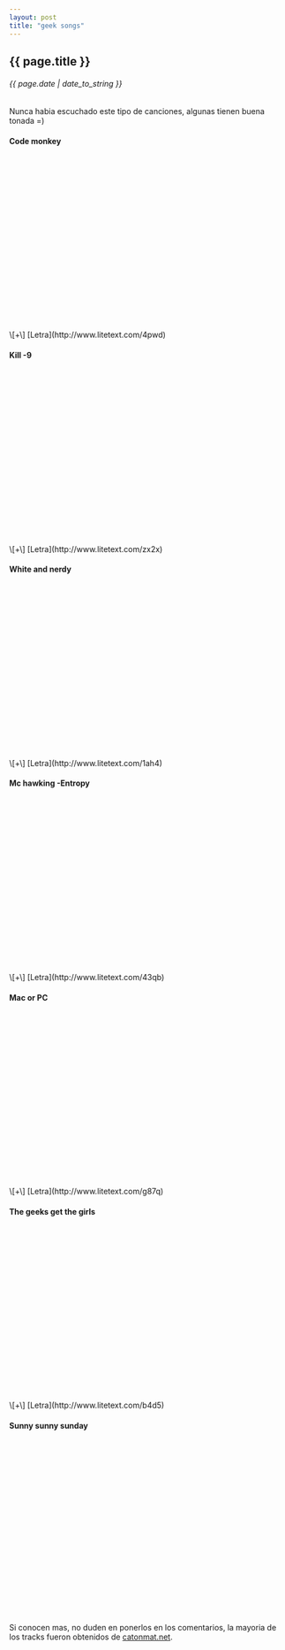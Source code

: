 ```yaml
---
layout: post
title: "geek songs"
---
```


## {{ page.title }}
###### {{ page.date | date_to_string }}

Nunca habia escuchado este tipo de canciones, algunas tienen buena tonada =)

#### Code monkey
<div style="text-align:center;">
<object width="420" height="315"><param name="movie" value="http://www.youtube.com/v/5W_wd9Qf0IE?hl=en_US&amp;version=3"></param><param name="allowFullScreen" value="true"></param><param name="allowscriptaccess" value="always"></param><embed src="http://www.youtube.com/v/5W_wd9Qf0IE?hl=en_US&amp;version=3" type="application/x-shockwave-flash" width="420" height="315" allowscriptaccess="always" allowfullscreen="true"></embed></object>
</div>
\[+\] [Letra](http://www.litetext.com/4pwd)

####  Kill -9
<div style="text-align:center;">
<object width="420" height="315"><param name="movie" value="http://www.youtube.com/v/Fow7iUaKrq4?hl=en_US&amp;version=3"></param><param name="allowFullScreen" value="true"></param><param name="allowscriptaccess" value="always"></param><embed src="http://www.youtube.com/v/Fow7iUaKrq4?hl=en_US&amp;version=3" type="application/x-shockwave-flash" width="420" height="315" allowscriptaccess="always" allowfullscreen="true"></embed></object>
</div>
\[+\] [Letra](http://www.litetext.com/zx2x)

#### White and nerdy
<div style="text-align:center;">
<object width="420" height="315"><param name="movie" value="http://www.youtube.com/v/Nh9mVsBKwYs?hl=en_US&amp;version=3"></param><param name="allowFullScreen" value="true"></param><param name="allowscriptaccess" value="always"></param><embed src="http://www.youtube.com/v/Nh9mVsBKwYs?hl=en_US&amp;version=3" type="application/x-shockwave-flash" width="420" height="315" allowscriptaccess="always" allowfullscreen="true"></embed></object>
</div>
\[+\] [Letra](http://www.litetext.com/1ah4)

#### Mc hawking -Entropy
<div style="text-align:center;">
<object width="420" height="315"><param name="movie" value="http://www.youtube.com/v/2knWCuzcdJo?hl=en_US&amp;version=3"></param><param name="allowFullScreen" value="true"></param><param name="allowscriptaccess" value="always"></param><embed src="http://www.youtube.com/v/2knWCuzcdJo?hl=en_US&amp;version=3" type="application/x-shockwave-flash" width="420" height="315" allowscriptaccess="always" allowfullscreen="true"></embed></object>
</div>
\[+\] [Letra](http://www.litetext.com/43qb)

####  Mac or PC
<div style="text-align:center;">
<object width="420" height="315"><param name="movie" value="http://www.youtube.com/v/Jkrn6ecxthM?hl=en_US&amp;version=3"></param><param name="allowFullScreen" value="true"></param><param name="allowscriptaccess" value="always"></param><embed src="http://www.youtube.com/v/Jkrn6ecxthM?hl=en_US&amp;version=3" type="application/x-shockwave-flash" width="420" height="315" allowscriptaccess="always" allowfullscreen="true"></embed></object>
</div>
\[+\] [Letra](http://www.litetext.com/g87q)

#### The geeks get the girls
<div style="text-align:center;">
<object width="420" height="315"><param name="movie" value="http://www.youtube.com/v/pDcz43pt6r4?hl=en_US&amp;version=3"></param><param name="allowFullScreen" value="true"></param><param name="allowscriptaccess" value="always"></param><embed src="http://www.youtube.com/v/pDcz43pt6r4?hl=en_US&amp;version=3" type="application/x-shockwave-flash" width="420" height="315" allowscriptaccess="always" allowfullscreen="true"></embed></object>
</div>
\[+\] [Letra](http://www.litetext.com/b4d5)

#### Sunny sunny sunday
<div style="text-align:center;">
<object width="560" height="315"><param name="movie" value="http://www.youtube.com/v/B1b-oM72Pac?version=3&amp;hl=en_US"></param><param name="allowFullScreen" value="true"></param><param name="allowscriptaccess" value="always"></param><embed src="http://www.youtube.com/v/B1b-oM72Pac?version=3&amp;hl=en_US" type="application/x-shockwave-flash" width="560" height="315" allowscriptaccess="always" allowfullscreen="true"></embed></object>
</div>

Si conocen mas, no duden en ponerlos en los comentarios, la mayoria de los tracks fueron obtenidos de [catonmat.net](http://www.catonmat.net/blog/category/musical-geek-friday/).
